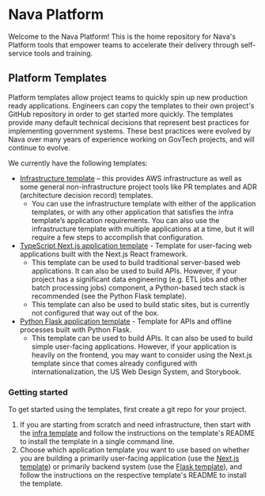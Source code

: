 # Nava Platform

Welcome to the Nava Platform! This is the home repository for Nava's Platform tools that empower teams to accelerate their delivery through self-service tools and training.

## Platform Templates

Platform templates allow project teams to quickly spin up new production ready applications. Engineers can copy the templates to their own project's GitHub repository in order to get started more quickly. The templates provide many default technical decisions that represent best practices for implementing government systems. These best practices were evolved by Nava over many years of experience working on GovTech projects, and will continue to evolve.

We currently have the following templates:

- [Infrastructure template](https://github.com/navapbc/template-infra) – this provides AWS infrastructure as well as some general non-infrastructure project tools like PR templates and ADR (architecture decision record) templates.
  - You can use the infrastructure template with either of the application templates, or with any other application that satisfies the infra template’s application requirements.
You can also use the infrastructure template with multiple applications at a time, but it will require a few steps to accomplish that configuration.
- [TypeScript Next.js application template](https://github.com/navapbc/template-application-nextjs) - Template for user-facing web applications built with the Next.js React framework.
  - This template can be used to build traditional server-based web applications. It can also be used to build APIs. However, if your project has a significant data engineering (e.g. ETL jobs and other batch processing jobs) component, a Python-based tech stack is recommended (see the Python Flask template).
  - This template can also be used to build static sites, but is currently not configured that way out of the box.
- [Python Flask application template](https://github.com/navapbc/template-application-flask) - Template for APIs and offline processes built with Python Flask.
  - This template can be used to build APIs. It can also be used to build simple user-facing applications. However, if your  application is heavily on the frontend, you may want to consider using the Next.js template since that comes already configured with internationalization, the US Web Design System, and Storybook.

### Getting started

To get started using the templates, first create a git repo for your project.

1. If you are starting from scratch and need infrastructure, then start with the [infra template](https://github.com/navapbc/template-infra) and follow the instructions on the template's README to install the template in a single command line.
2. Choose which application template you want to use based on whether you are building a primarily user-facing application (use the [Next.js template](https://github.com/navapbc/template-application-nextjs)) or primarily backend system (use the [Flask template](https://github.com/navapbc/template-application-flask)), and follow the instructions on the respective template's README to install the template.
